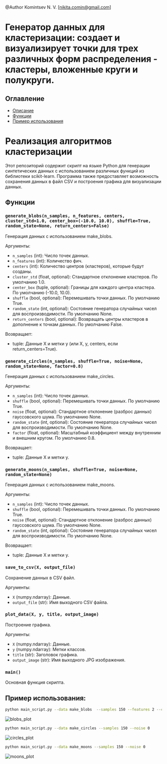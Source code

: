 @Author
		Komintsev N. V. [nikita.comin@gmail.com]
# Генератор данных для кластеризации: создает и визуализирует точки для трех различных форм распределения - кластеры, вложенные круги и полукруги.


## Оглавление

- [Описание](#description)
- [Функции](#functions)
- [Пример использования](#usage)

# Реализация алгоритмов кластеризации <a name="description"></a>

Этот репозиторий содержит скрипт на языке Python для генерации синтетических данных с использованием различных функций из библиотеки scikit-learn. Программа также предоставляет возможность сохранения данных в файл CSV и построения графика для визуализации данных.


## Функции <a name="functions"></a>

### `generate_blobs(n_samples, n_features, centers, cluster_std=1.0, center_box=(-10.0, 10.0), shuffle=True, random_state=None, return_centers=False)`

Генерация данных с использованием make_blobs.

Аргументы:
- `n_samples` (int): Число точек данных.
- `n_features` (int): Количество фич.
- `centers` (int): Количество центров (кластеров), которые будут созданы.
- `cluster_std` (float, optional): Стандартное отклонение кластеров. По умолчанию 1.0.
- `center_box` (tuple, optional): Границы для каждого центра кластера. По умолчанию (-10.0, 10.0).
- `shuffle` (bool, optional): Перемешивать точки данных. По умолчанию True.
- `random_state` (int, optional): Состояние генератора случайных чисел для воспроизводимости. По умолчанию None.
- `return_centers` (bool, optional): Возвращать центры кластеров в дополнение к точкам данных. По умолчанию False.

Возвращает:
- tuple: Данные X и метки y (или X, y, centers, если return_centers=True).

### `generate_circles(n_samples, shuffle=True, noise=None, random_state=None, factor=0.8)`

Генерация данных с использованием make_circles.

Аргументы:
- `n_samples` (int): Число точек данных.
- `shuffle` (bool, optional): Перемешивать точки данных. По умолчанию True.
- `noise` (float, optional): Стандартное отклонение (разброс данных) гауссовского шума. По умолчанию None.
- `random_state` (int, optional): Состояние генератора случайных чисел для воспроизводимости. По умолчанию None.
- `factor` (float, optional): Масштабный коэффициент между внутренним и внешним кругом. По умолчанию 0.8.

Возвращает:
- tuple: Данные X и метки y.

### `generate_moons(n_samples, shuffle=True, noise=None, random_state=None)`

Генерация данных с использованием make_moons.

Аргументы:
- `n_samples` (int): Число точек данных.
- `shuffle` (bool, optional): Перемешивать точки данных. По умолчанию True.
- `noise` (float, optional): Стандартное отклонение (разброс данных) гауссовского шума. По умолчанию None.
- `random_state` (int, optional): Состояние генератора случайных чисел для воспроизводимости. По умолчанию None.

Возвращает:
- tuple: Данные X и метки y.

### `save_to_csv(X, output_file)`

Сохранение данных в CSV файл.

Аргументы:
- `X` (numpy.ndarray): Данные.
- `output_file` (str): Имя выходного CSV файла.

### `plot_data(X, y, title, output_image)`

Построение графика.

Аргументы:
- `X` (numpy.ndarray): Данные.
- `y` (numpy.ndarray): Метки классов.
- `title` (str): Заголовок графика.
- `output_image` (str): Имя выходного JPG изображения.

### `main()`

Основная функция скрипта.

## Пример использования: <a name="usage"></a>

```bash
python main_script.py --data make_blobs  --samples 150 --features 2 --clusters 4 --cluster_std 1
```
![blobs_plot](https://github.com/Nikita-Komintsev/Clustering-Data-Generator/assets/70846416/cc1ebb7d-0e0e-4a5f-a6ef-0c03eb008726)
```bash
python main_script.py --data make_circles --samples 150 --noise 0
```
![circles_plot](https://github.com/Nikita-Komintsev/Clustering-Data-Generator/assets/70846416/ec330a47-bd21-4625-b0f6-0c3f5011c8e7)
```bash
python main_script.py --data make_moons --samples 150 --noise 0
```
![moons_plot](https://github.com/Nikita-Komintsev/Clustering-Data-Generator/assets/70846416/48bf868c-2281-4eff-b7ae-a7c81cdceadd)
